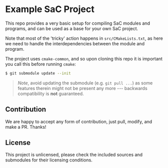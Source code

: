 Example SaC Project
===================

This repo provides a very basic setup for compiling SaC modules and programs,
and can be used as a base for your own SaC project.

Note that most of the 'tricky' action happens in `src/CMakeLists.txt`, as here
we need to handle the interdependencies between the module and program.

The project uses `cmake-common`, and so upon cloning this repo it is important
you call this before running `cmake`:
```sh
$ git submodule update --init
```

> *Note*, avoid updating the submodule (e.g. `git pull ...`) as some features therein
> might not be present any more --- backwards compatibility is **not** guaranteed.

Contribution
------------

We are happy to accept any form of contribution, just pull, modify, and make a PR.
Thanks!

License
-------

This project is unlicensed, please check the included sources and submodules for
their licensing conditions.
